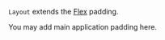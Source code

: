 `Layout` extends the [Flex](/ui/layout/flex#padding) padding.

You may add main application padding here.
